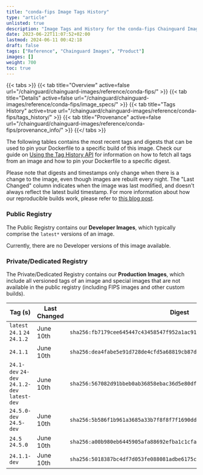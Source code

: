 ```yaml
---
title: "conda-fips Image Tags History"
type: "article"
unlisted: true
description: "Image Tags and History for the conda-fips Chainguard Image"
date: 2023-06-22T11:07:52+02:00
lastmod: 2024-06-11 00:42:18
draft: false
tags: ["Reference", "Chainguard Images", "Product"]
images: []
weight: 700
toc: true
---
```


{{< tabs >}}
{{< tab title="Overview" active=false url="/chainguard/chainguard-images/reference/conda-fips/" >}}
{{< tab title="Details" active=false url="/chainguard/chainguard-images/reference/conda-fips/image_specs/" >}}
{{< tab title="Tags History" active=true url="/chainguard/chainguard-images/reference/conda-fips/tags_history/" >}}
{{< tab title="Provenance" active=false url="/chainguard/chainguard-images/reference/conda-fips/provenance_info/" >}}
{{</ tabs >}}

The following tables contains the most recent tags and digests that can be used to pin your Dockerfile to a specific build of this image. Check our guide on [Using the Tag History API](/chainguard/chainguard-images/using-the-tag-history-api/) for information on how to fetch all tags from an image and how to pin your Dockerfile to a specific digest.

Please note that digests and timestamps only change when there is a change to the image, even though images are rebuilt every night. The "Last Changed" column indicates when the image was last modified, and doesn't always reflect the latest build timestamp. For more information about how our reproducible builds work, please refer to [this blog post](https://www.chainguard.dev/unchained/reproducing-chainguards-reproducible-image-builds).

### Public Registry
The Public Registry contains our **Developer Images**, which typically comprise the `latest*` versions of an image.

Currently, there are no Developer versions of this image available.

### Private/Dedicated Registry
The Private/Dedicated Registry contains our **Production Images**, which include all versioned tags of an image and special images that are not available in the public registry (including FIPS images and other custom builds).

| Tag (s)                                        | Last Changed | Digest                                                                    |
|------------------------------------------------|--------------|---------------------------------------------------------------------------|
|  `latest` `24.1` `24` `24.1.2`                 | June 10th    | `sha256:fb7179cee645447c43458547f952a1ac91f88e1a5956d6d61189d52409d0ffcb` |
|  `24.1.1`                                      | June 10th    | `sha256:dea4fabe5e91d728de4cfd5a68819cb87dcbc24bd1ec657cdca93a1379ab51b9` |
|  `24.1-dev` `24-dev` `24.1.2-dev` `latest-dev` | June 10th    | `sha256:567082d91bbeb0ab36858ebac36d5e80df4af87c71502260197be1f1a4155da8` |
|  `24.5.0-dev` `24.5-dev`                       | June 10th    | `sha256:5b586f1b961a3685a33b7f8f8f7f1690dd5f4fcd98bcb0b98a94e73c042df8fb` |
|  `24.5` `24.5.0`                               | June 10th    | `sha256:a00b980eb6445905afa88692efba1c1cfa7c58d3c5d6f6325b29d658903d4f18` |
|  `24.1.1-dev`                                  | June 10th    | `sha256:5018387bc4df7d053fe088081adbe6175cd3e938114ec5507d58f7ebbc81fb66` |

